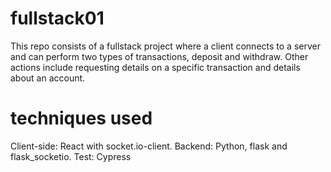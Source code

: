 # fullstack01
This repo consists of a fullstack project where a client connects to a server and can perform two types of transactions, deposit and withdraw. Other actions include requesting details on a specific transaction and details about an account.

# techniques used
Client-side: React with socket.io-client.
Backend: Python, flask and flask_socketio. 
Test: Cypress
